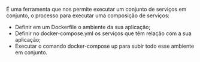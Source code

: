 É uma ferramenta que nos permite executar um conjunto de serviços em conjunto, o processo para executar uma composição de serviços:

- Definir em um Dockerfile o ambiente da sua aplicação;
- Definir no docker-compose.yml os serviços que têm relação com a sua aplicação;
- Executar o comando docker-compose up para subir todo esse ambiente em conjunto.
